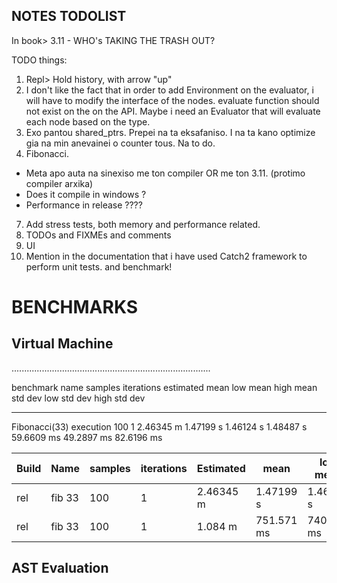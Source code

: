 ## NOTES TODOLIST

In book> 3.11 - WHO's TAKING THE TRASH OUT?

TODO things:

1. Repl> Hold history, with arrow "up"
2. I don't like the fact that in order to add Environment on the evaluator,
   i will have to modify the interface of the nodes.
   evaluate function should not exist on the on the API.
   Maybe i need an Evaluator that will evaluate each node based on the type.
3. Exo pantou shared_ptrs. Prepei na ta eksafaniso.
   I na ta kano optimize gia na min anevainei o counter tous. Na to do.
4. Fibonacci.

- Meta apo auta na sinexiso me ton compiler OR me ton 3.11. (protimo compiler arxika)
- Does it compile in windows ?
- Performance in release ????

7.  Add stress tests, both memory and performance related.
8.  TODOs and FIXMEs and comments
9.  UI
10. Mention in the documentation that i have used Catch2 framework to perform unit tests.
    and benchmark!

# BENCHMARKS

## Virtual Machine

...............................................................................

benchmark name samples iterations estimated
mean low mean high mean
std dev low std dev high std dev

---

Fibonacci(33) execution 100 1 2.46345 m
1.47199 s 1.46124 s 1.48487 s
59.6609 ms 49.2897 ms 82.6196 ms

| Build | Name   | samples | iterations | Estimated | mean       | low mean   | high mean  | std dev    | low std dev | high std dev |
| ----- | ------ | ------- | ---------- | --------- | ---------- | ---------- | ---------- | ---------- | ----------- | ------------ |
| rel   | fib 33 | 100     | 1          | 2.46345 m | 1.47199 s  | 1.46124 s  | 1.48487 s  | 59.6609 ms | 49.2897 ms  | 82.6196 ms   |
| rel   | fib 33 | 100     | 1          | 1.084 m   | 751.571 ms | 740.092 ms | 766.516 ms | 66.5698 ms | 53.7242 ms  | 89.0635 ms   |

## AST Evaluation
